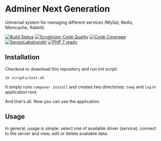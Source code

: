 Adminer Next Generation
========================
Universal system for managing different services (MySql, Redis, Memcache, Rabbit).

[![Build Status](https://travis-ci.org/lulco/adminerng.svg?branch=master)](https://travis-ci.org/lulco/adminerng)
[![Scrutinizer Code Quality](https://scrutinizer-ci.com/g/lulco/adminerng/badges/quality-score.png?b=master)](https://scrutinizer-ci.com/g/lulco/adminerng/?branch=master)
[![Code Coverage](https://scrutinizer-ci.com/g/lulco/adminerng/badges/coverage.png?b=master)](https://scrutinizer-ci.com/g/lulco/adminerng/?branch=master)
[![SensioLabsInsight](https://insight.sensiolabs.com/projects/f3fb2f65-7b76-443e-9f0c-0823aae1b772/mini.png)](https://insight.sensiolabs.com/projects/f3fb2f65-7b76-443e-9f0c-0823aae1b772)
[![PHP 7 ready](http://php7ready.timesplinter.ch/lulco/adminerng/master/badge.svg)](https://travis-ci.org/lulco/adminerng)

Installation
-----------

Checkout or download this repository and run init script:
```
sh scripts/init.sh
```

It simply runs `composer install` and creates two directories: `temp` and `log` in application root.

And that's all. Now you can use the application.

Usage
-----
In general, usage is simple: select one of available driver (service), connect to the server and view, edit or delete available data.
